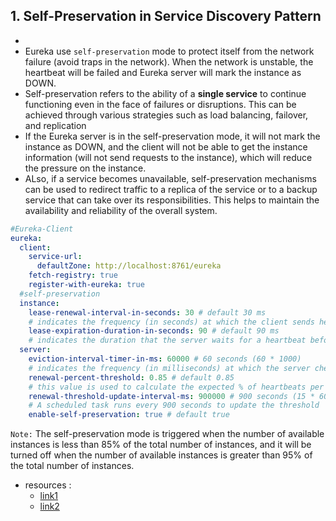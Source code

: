 ## 1. Self-Preservation in Service Discovery Pattern 
- 
- Eureka use `self-preservation` mode to protect itself from the network failure (avoid traps in the network). When the network is unstable, the heartbeat will be failed and Eureka server will mark the instance as DOWN. 
- Self-preservation refers to the ability of a **single service** to continue functioning even in the face of failures or disruptions. This can be achieved through various strategies such as load balancing, failover, and replication 
- If the Eureka server is in the self-preservation mode, it will not mark the instance as DOWN, and the client will not be able to get the instance information (will not send requests to the instance), which will reduce the pressure on the instance. 
- ALso, if a service becomes unavailable, self-preservation mechanisms can be used to redirect traffic to a replica of the service or to a backup service that can take over its responsibilities. This helps to maintain the availability and reliability of the overall system. 

````yaml
#Eureka-Client
eureka:
  client:
    service-url:
      defaultZone: http://localhost:8761/eureka
    fetch-registry: true
    register-with-eureka: true
  #self-preservation
  instance:
    lease-renewal-interval-in-seconds: 30 # default 30 ms
    # indicates the frequency (in seconds) at which the client sends heartbeats to the server indicating that it's still alive
    lease-expiration-duration-in-seconds: 90 # default 90 ms
    # indicates the duration that the server waits for a heartbeat before it removes this instance from its view of the registry
  server:
    eviction-interval-timer-in-ms: 60000 # 60 seconds (60 * 1000)
    # indicates the frequency (in milliseconds) at which the server checks for instances that have not renewed their leases and removes them from the registry
    renewal-percent-threshold: 0.85 # default 0.85
    # this value is used to calculate the expected % of heartbeats per minute eureka expects from all clients
    renewal-threshold-update-interval-ms: 900000 # 900 seconds (15 * 60 * 1000)
    # A scheduled task runs every 900 seconds to update the threshold
    enable-self-preservation: true # default true
````

`Note:` The self-preservation mode is triggered when the number of available instances is less than 85% of the total number of instances, and it will be turned off when the number of available instances is greater than 95% of the total number of instances. 

- resources : 
  * [link1](https://medium.com/javarevisited/the-mystery-of-eureka-self-preservation-f2db91454f2d) 
  * [link2](https://www.baeldung.com/eureka-self-preservation-renewal)
